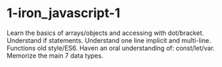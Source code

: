 # 1-iron_javascript-1
Learn the basics of arrays/objects and accessing with dot/bracket. Understand if statements. Understand one line implicit and multi-line. Functions old style/ES6. Haven an oral understanding of: const/let/var. Memorize the main 7 data types.
